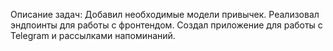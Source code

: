 
Описание задач:
Добавил необходимые модели привычек.
Реализовал эндпоинты для работы с фронтендом.
Создал приложение для работы с Telegram и рассылками напоминаний.

